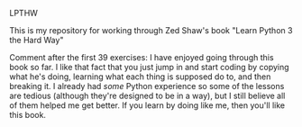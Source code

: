 LPTHW

This is my repository for working through Zed Shaw's book "Learn Python 3 the Hard Way"

Comment after the first 39 exercises:
I have enjoyed going through this book so far. I like that fact that you just jump in and start 
coding by copying what he's doing, learning what each thing is supposed do to, and then breaking it.
I already had *some* Python experience so some of the lessons are tedious (although they're designed to be in a way),
but I still believe all of them helped me get better. If you learn by doing like me, then you'll like this book.